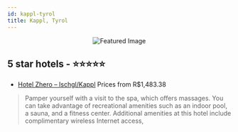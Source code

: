 ```yaml
---
id: kappl-tyrol
title: Kappl, Tyrol
---
```


<center><img src="https://i.travelapi.com/hotels/6000000/5440000/5434500/5434500/cb28bae2_z.jpg" alt="Featured Image" /></center>


##  5 star hotels - ⭐️⭐️⭐️⭐️⭐️

-    [Hotel Zhero – Ischgl/Kappl](https://us.hurb.com/hotels/kappl/hotel-zhero-ischgl-kappl-JNP-JP638093?cmp=18055) Prices from R$1,483.38
   > Pamper yourself with a visit to the spa, which offers massages. You can take advantage of recreational amenities such as an indoor pool, a sauna, and a fitness center. Additional amenities at this hotel include complimentary wireless Internet access,
